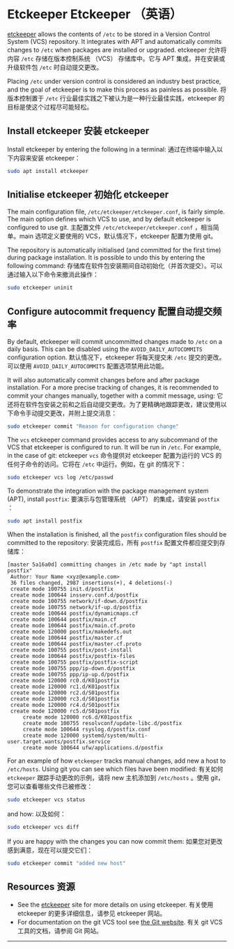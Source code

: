 # Etckeeper Etckeeper （英语）

[etckeeper](https://etckeeper.branchable.com/) allows the contents of `/etc` to be stored in a Version Control System (VCS) repository. It integrates with APT and automatically commits changes to `/etc` when packages are installed or upgraded.
etckeeper 允许将内容 `/etc` 存储在版本控制系统 （VCS） 存储库中。它与 APT 集成，并在安装或升级软件包 `/etc` 时自动提交更改。

Placing `/etc` under version control is considered an industry best practice, and the  goal of etckeeper is to make this process as painless as possible.
将版本控制置于 `/etc` 行业最佳实践之下被认为是一种行业最佳实践，etckeeper 的目标是使这个过程尽可能轻松。

## Install etckeeper 安装 etckeeper

Install etckeeper by entering the following in a terminal:
通过在终端中输入以下内容来安装 etckeeper：

```bash
sudo apt install etckeeper
```

## Initialise etckeeper 初始化 etckeeper

The main configuration file, `/etc/etckeeper/etckeeper.conf`, is fairly simple. The main option defines which VCS to use, and by default etckeeper is configured to use git.
主配置文件 `/etc/etckeeper/etckeeper.conf` ，相当简单。main 选项定义要使用的 VCS，默认情况下，etckeeper 配置为使用 git。

The repository is automatically initialised (and committed for the first  time) during package installation. It is possible to undo this by  entering the following command:
存储库在软件包安装期间自动初始化（并首次提交）。可以通过输入以下命令来撤消此操作：

```bash
sudo etckeeper uninit
```

## Configure autocommit frequency 配置自动提交频率

By default, etckeeper will commit uncommitted changes made to `/etc` on a daily basis. This can be disabled using the `AVOID_DAILY_AUTOCOMMITS` configuration option.
默认情况下，etckeeper 将每天提交未 `/etc` 提交的更改。可以使用 `AVOID_DAILY_AUTOCOMMITS` 配置选项禁用此功能。

It will also automatically commit changes before and after package  installation. For a more precise tracking of changes, it is recommended  to commit your changes manually, together with a commit message, using:
它还将在软件包安装之前和之后自动提交更改。为了更精确地跟踪更改，建议使用以下命令手动提交更改，并附上提交消息：

```bash
sudo etckeeper commit "Reason for configuration change"
```

The `vcs` etckeeper command provides access to any subcommand of the VCS that etckeeper is configured to run. It will be run in `/etc`. For example, in the case of git:
etckeeper `vcs` 命令提供对 etckeeper 配置为运行的 VCS 的任何子命令的访问。它将在 `/etc` 中运行。例如，在 git 的情况下：

```bash
sudo etckeeper vcs log /etc/passwd
```

To demonstrate the integration with the package management system (APT), install `postfix`:
要演示与包管理系统 （APT） 的集成，请安装 `postfix` ：

```bash
sudo apt install postfix
```

When the installation is finished, all the `postfix` configuration files should be committed to the repository:
安装完成后，所有 `postfix` 配置文件都应提交到存储库：

```plaintext
[master 5a16a0d] committing changes in /etc made by "apt install postfix"
 Author: Your Name <xyz@example.com>
 36 files changed, 2987 insertions(+), 4 deletions(-)
 create mode 100755 init.d/postfix
 create mode 100644 insserv.conf.d/postfix
 create mode 100755 network/if-down.d/postfix
 create mode 100755 network/if-up.d/postfix
 create mode 100644 postfix/dynamicmaps.cf
 create mode 100644 postfix/main.cf
 create mode 100644 postfix/main.cf.proto
 create mode 120000 postfix/makedefs.out
 create mode 100644 postfix/master.cf
 create mode 100644 postfix/master.cf.proto
 create mode 100755 postfix/post-install
 create mode 100644 postfix/postfix-files
 create mode 100755 postfix/postfix-script
 create mode 100755 ppp/ip-down.d/postfix
 create mode 100755 ppp/ip-up.d/postfix
 create mode 120000 rc0.d/K01postfix
 create mode 120000 rc1.d/K01postfix
 create mode 120000 rc2.d/S01postfix
 create mode 120000 rc3.d/S01postfix
 create mode 120000 rc4.d/S01postfix
 create mode 120000 rc5.d/S01postfix
     create mode 120000 rc6.d/K01postfix
     create mode 100755 resolvconf/update-libc.d/postfix
     create mode 100644 rsyslog.d/postfix.conf
     create mode 120000 systemd/system/multi-user.target.wants/postfix.service
     create mode 100644 ufw/applications.d/postfix
```

For an example of how `etckeeper` tracks manual changes, add new a host to `/etc/hosts`. Using git you can see which files have been modified:
有关如何 `etckeeper` 跟踪手动更改的示例，请将 new 主机添加到 `/etc/hosts` 。使用 git，您可以查看哪些文件已被修改：

```bash
sudo etckeeper vcs status
```

and how: 以及如何：

```bash
sudo etckeeper vcs diff
```

If you are happy with the changes you can now commit them:
如果您对更改感到满意，现在可以提交它们：

```bash
sudo etckeeper commit "added new host"
```

## Resources 资源

- See the [etckeeper](https://etckeeper.branchable.com/) site for more details on using etckeeper.
  有关使用 etckeeper 的更多详细信息，请参见 etckeeper 网站。
- For documentation on the git VCS tool see [the Git website](https://git-scm.com/).
  有关 git VCS 工具的文档，请参阅 Git 网站。

------